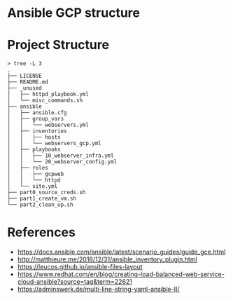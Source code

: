 # Ansible GCP structure

# Project Structure

```text
> tree -L 3
.
├── LICENSE
├── README.md
├── _unused
│   ├── httpd_playbook.yml
│   └── misc_commands.sh
├── ansible
│   ├── ansible.cfg
│   ├── group_vars
│   │   └── webservers.yml
│   ├── inventories
│   │   ├── hosts
│   │   └── webservers_gcp.yml
│   ├── playbooks
│   │   ├── 10_webserver_infra.yml
│   │   └── 20_webserver_config.yml
│   ├── roles
│   │   ├── gcpweb
│   │   └── httpd
│   └── site.yml
├── part0_source_creds.sh
├── part1_create_vm.sh
└── part2_clean_up.sh
```
# References
- <https://docs.ansible.com/ansible/latest/scenario_guides/guide_gce.html>
- <http://matthieure.me/2018/12/31/ansible_inventory_plugin.html>
- <https://leucos.github.io/ansible-files-layout>
- <https://www.redhat.com/en/blog/creating-load-balanced-web-service-cloud-ansible?source=tag&term=22621>
- <https://adminswerk.de/multi-line-string-yaml-ansible-II/>
